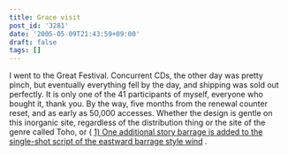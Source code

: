 ```yaml
---
title: Grace visit
post_id: '3281'
date: '2005-05-09T21:43:59+09:00'
draft: false
tags: []
---
```


I went to the Great Festival. Concurrent CDs, the other day was pretty pinch, but eventually everything fell by the day, and shipping was sold out perfectly. It is only one of the 41 participants of myself, everyone who bought it, thank you. By the way, five months from the renewal counter reset, and as early as 50,000 accesses. Whether the design is gentle on this inorganic site, regardless of the distribution thing or the site of the genre called Toho, or ( [1) One additional story barrage is added to the single-shot script of the eastward barrage style wind](/perfect-fool) .